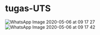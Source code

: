 # tugas-UTS
![WhatsApp Image 2020-05-06 at 09 17 27](https://user-images.githubusercontent.com/64857138/81171390-8112a200-8fc6-11ea-92ee-81e7e32cd5bf.jpeg)
![WhatsApp Image 2020-05-06 at 09 17 42](https://user-images.githubusercontent.com/64857138/81207637-10847900-8ff8-11ea-899a-fdaf1cbe654b.jpeg)
